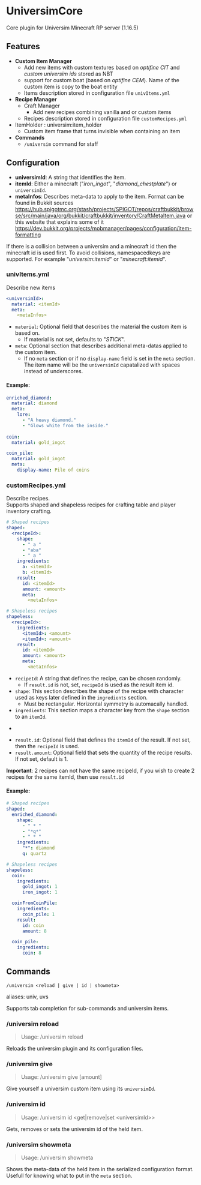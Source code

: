 # UniversimCore
Core plugin for Universim Minecraft RP server (1.16.5)

## Features

- **Custom Item Manager**
  - Add new items with custom textures based on *optifine CIT* and *custom universim ids* stored as NBT
  - support for custom boat (based on *optifine CEM*). Name of the custom item is copy to the boat entity
  - Items description stored in configuration file ```univItems.yml```
- **Recipe Manager**
  - Craft Manager
    - Add new recipes combining vanilla and or custom items
  - Recipes description stored in configuration file ```customRecipes.yml```
- ItemHolder : universim:item_holder
  - Custom item frame that turns invisible when containing an item
- **Commands**
  - ```/universim``` command for staff

## Configuration

- **universimId**: A string that identifies the item.
- **itemId**: Either a minecraft ("*iron_ingot*", "*diamond_chestplate*") or ```universimId```.
- **metaInfos**: Describes meta-data to apply to the item. Format can be found in Bukkit sources https://hub.spigotmc.org/stash/projects/SPIGOT/repos/craftbukkit/browse/src/main/java/org/bukkit/craftbukkit/inventory/CraftMetaItem.java or this website that explains some of it https://dev.bukkit.org/projects/mobmanager/pages/configuration/item-formatting

If there is a collision between a universim and a minecraft id then the minecraft id is used first. To avoid collisions, namespacedkeys are supported. For example "*universim:itemid*" or "*minecraft:itemid*".

### univItems.yml

Describe new items

```yml
<universimId>:
  material: <itemId>
  meta:
    <metaInfos>
```

- ```material```: Optional field that describes the material the custom item is based on.
  - If material is not set, defaults to "*STICK*".
- ```meta```: Optional section that describes additional meta-datas applied to the custom item.
  - If no ```meta``` section or if no ```display-name``` field is set in the ```meta``` section. The item name will be the ```universimId``` capatalized with spaces instead of underscores.

#### Example:
```yml
enriched_diamond:
  material: diamond
  meta:
    lore:
      - "A heavy diamond."
      - "Glows white from the inside."
    
coin:
  material: gold_ingot

coin_pile:
  material: gold_ingot
  meta:
    display-name: Pile of coins
```

### customRecipes.yml

Describe recipes.  
Supports shaped and shapeless recipes for crafting table and player inventory crafting.

```yml
# Shaped recipes
shaped:
  <recipeId>:
    shape:
      - " a "
      - "aba"
      - " a "
    ingredients:
      a: <itemId>
      b: <itemId>
    result:
      id: <itemId>
      amount: <amount>
      meta:
        <metaInfos>

# Shapeless recipes  
shapeless:
  <recipeId>:
    ingredients:
      <itemId>: <amount>
      <itemId>: <amount>
    result:
      id: <itemId>
      amount: <amount>
      meta:
        <metaInfos>
```

- ```recipeId```: A string that defines the recipe, can be chosen randomly.
  - If ```result.id``` is not, set, ```recipeId``` is used as the result item id.
- ```shape```: This section describes the shape of the recipe with character used as keys later defined in the ```ingredients``` section.
  - Must be rectangular. Horizontal symmetry is automacally handled.
- ```ingredients```: This section maps a character key from the ```shape``` section to an ```itemId```.
- ```result: This optional section gives additional informations for to the result of a recipe.
- ```result.id```: Optional field that defines the ```itemId``` of the result. If not set, then the ```recipeId``` is used.
- ```result.amount```: Optional field that sets the quantity of the recipe results. If not set, default is 1.

**Important**: 2 recipes can not have the same recipeId, if you wish to create 2 recipes for the same itemId, then use ```result.id```

#### Example:
```yml
# Shaped recipes
shaped:
  enriched_diamond:
    shape:
      - " * "
      - "*q*"
      - " * "
    ingredients:
      "*": diamond
      q: quartz

# Shapeless recipes
shapeless:
  coin:
    ingredients:
      gold_ingot: 1
      iron_ingot: 1

  coinFromCoinPile:
    ingredients:
      coin_pile: 1
    result:
      id: coin
      amount: 8

  coin_pile:
    ingredients:
      coin: 8
```

## Commands

```
/universim <reload | give | id | showmeta>
```
aliases: univ, uvs

Supports tab completion for sub-commands and universim items.

### /universim reload

> Usage: /universim reload

Reloads the universim plugin and its configuration files.

### /universim give

> Usage: /universim give <universimId> [amount]

Give yourself a universim custom item using its ```universimId```.

### /universim id

> Usage: /universim id <get|remove|set \<universimId\>>

Gets, removes or sets the universim id of the held item.

### /universim showmeta

> Usage: /universim showmeta

Shows the meta-data of the held item in the serialized configuration format. Usefull for knowing what to put in the ```meta``` section.
